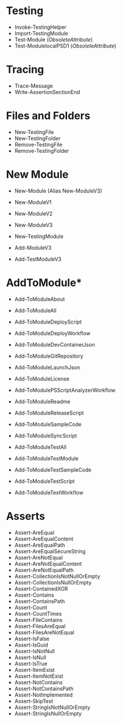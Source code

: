 
# Testing

- Invoke-TestingHelper
- Import-TestingModule
- Test-Module (*ObsoleteAttribute*)
- Test-ModulelocalPSD1 (*ObsoleteAttribute*)

# Tracing

- Trace-Message
- Write-AssertionSectionEnd

# Files and Folders

- New-TestingFile
- New-TestingFolder
- Remove-TestingFile
- Remove-TestingFolder

# New Module

- New-Module (Alias New-ModuleV3)
- New-ModuleV1
- New-ModuleV2
- New-ModuleV3
- New-TestingModule

- Add-ModuleV3
- Add-TestModuleV3

# AddToModule*

- Add-ToModuleAbout
- Add-ToModuleAll
- Add-ToModuleDeployScript
- Add-ToModuleDeployWorkflow
- Add-ToModuleDevContainerJson
- Add-ToModuleGitRepository
- Add-ToModuleLaunchJson
- Add-ToModuleLicense
- Add-ToModulePSScriptAnalyzerWorkflow
- Add-ToModuleReadme
- Add-ToModuleReleaseScript
- Add-ToModuleSampleCode
- Add-ToModuleSyncScript

- Add-ToModuleTestAll
- Add-ToModuleTestModule
- Add-ToModuleTestSampleCode
- Add-ToModuleTestScript
- Add-ToModuleTestWorkflow

# Asserts

- Assert-AreEqual
- Assert-AreEqualContent
- Assert-AreEqualPath
- Assert-AreEqualSecureString
- Assert-AreNotEqual
- Assert-AreNotEqualContent
- Assert-AreNotEqualPath
- Assert-CollectionIsNotNullOrEmpty
- Assert-CollectionIsNullOrEmpty
- Assert-ContainedXOR
- Assert-Contains
- Assert-ContainsPath
- Assert-Count
- Assert-CountTimes
- Assert-FileContains
- Assert-FilesAreEqual
- Assert-FilesAreNotEqual
- Assert-IsFalse
- Assert-IsGuid
- Assert-IsNotNull
- Assert-IsNull
- Assert-IsTrue
- Assert-ItemExist
- Assert-ItemNotExist
- Assert-NotContains
- Assert-NotContainsPath
- Assert-NotImplemented
- Assert-SkipTest
- Assert-StringIsNotNullOrEmpty
- Assert-StringIsNullOrEmpty
